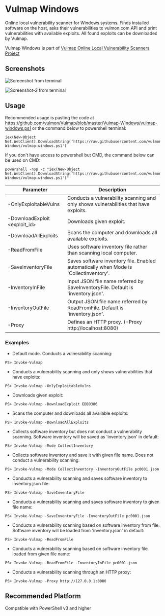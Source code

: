# Vulmap Windows
Online local vulnerability scanner for Windows systems. Finds installed software on the host, asks their vulnerabilities to vulmon.com API and print vulnerabilities with available exploits. All found exploits can be downloaded by Vulmap.

Vulmap Windows is part of [Vulmap Online Local Vulnerability Scanners Project](https://github.com/vulmon/Vulmap)
## Screenshots
![Screenshot from terminal](https://raw.githubusercontent.com/vulmon/Vulmap/master/Vulmap-Windows/bir.jpg)

![Screenshot-2 from terminal](https://raw.githubusercontent.com/vulmon/Vulmap/master/Vulmap-Windows/iki.jpg)


## Usage

Recommended usage is pasting the code at https://github.com/vulmon/Vulmap/blob/master/Vulmap-Windows/vulmap-windows.ps1 or the command below to powershell terminal:

```
iex(New-Object Net.WebClient).DownloadString('https://raw.githubusercontent.com/vulmon/Vulmap/master/Vulmap-Windows/vulmap-windows.ps1')
```

If you don't have access to powershell but CMD, the command below can be used on CMD:

```
powershell -nop -c "iex(New-Object Net.WebClient).DownloadString('https://raw.githubusercontent.com/vulmon/Vulmap/master/Vulmap-Windows/vulmap-windows.ps1')"
```

Parameter                     | Description
------------------------------| -------------
-OnlyExploitableVulns         | Conducts a vulnerability scanning and only shows vulnerabilities that have exploits.
-DownloadExploit <exploit_id> | Downloads given exploit.
-DownloadAllExploits          | Scans the computer and downloads all available exploits.
-ReadFromFile                 | Uses software inventory file rather than scanning local computer.
-SaveInventoryFile            | Saves software inventory file. Enabled automatically when Mode is 'CollectInventory'.
-InventoryInFile              | Input JSON file name referred by SaveInventoryFile. Default is 'inventory.json'.
-InventoryOutFile             | Output JSON file name referred by ReadFromFile. Default is 'inventory.json'.
-Proxy                        | Defines an HTTP proxy. (-Proxy http://localhost:8080)


### Examples

* Default mode. Conducts a vulnerability scanning:
```
PS> Invoke-Vulmap
```

* Conducts a vulnerability scanning and only shows vulnerabilities that have exploits:
```
PS> Invoke-Vulmap -OnlyExploitableVulns
```

* Downloads given exploit:
```
PS> Invoke-Vulmap -DownloadExploit EDB9386
```

* Scans the computer and downloads all available exploits:
```
PS> Invoke-Vulmap -DownloadAllExploits
```

* Collects software inventory but does not conduct a vulnerability scanning. Software inventory will be saved as 'inventory.json' in default:
```
PS> Invoke-Vulmap -Mode CollectInventory
```

* Collects software inventory and save it with given file name. Does not conduct a vulnerability scanning:
```
PS> Invoke-Vulmap -Mode CollectInventory -InventoryOutFile pc0001.json
```

* Conducts a vulnerability scanning and saves software inventory to inventory.json file:
```
PS> Invoke-Vulmap -SaveInventoryFile
```

* Conducts a vulnerability scanning and saves software inventory to given file name:
```
PS> Invoke-Vulmap -SaveInventoryFile -InventoryOutFile pc0001.json
```

* Conducts a vulnerability scanning based on software inventory from file. Software inventory will be loaded from 'inventory.json' in default:
```
PS> Invoke-Vulmap -ReadFromFile
```

* Conducts a vulnerability scanning based on software inventory file loaded from given file name:
```
PS> Invoke-Vulmap -ReadFromFile -InventoryInFile pc0001.json
```

* Conducts a vulnerability scanning through an HTTP proxy:
```
PS> Invoke-Vulmap -Proxy http://127.0.0.1:8080
```


## Recommended Platform
Compatible with PowerShell v3 and higher
